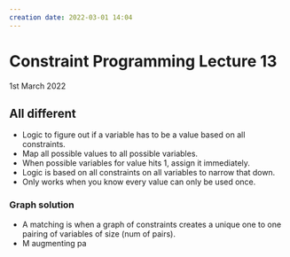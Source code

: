 ```yaml
---
creation date: 2022-03-01 14:04
---
```

#  Constraint Programming Lecture 13
1st March 2022

## All different
- Logic to figure out if a variable has to be a value based on all constraints.
- Map all possible values to all possible variables.
- When possible variables for value hits 1, assign it immediately.
- Logic is based on all constraints on all variables to narrow that down.
- Only works when you know every value can only be used once.
### Graph solution
- A matching is when a graph of constraints creates a unique one to one pairing of variables of size (num of pairs).
- M augmenting pa